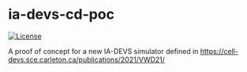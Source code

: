 # ia-devs-cd-poc
[![License](https://img.shields.io/badge/License-BSD_2--Clause-orange.svg)](https://opensource.org/licenses/BSD-2-Clause)

A proof of concept for a new IA-DEVS simulator defined in https://cell-devs.sce.carleton.ca/publications/2021/VWD21/ 
